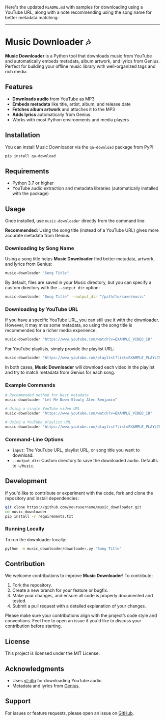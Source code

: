 Here's the updated `README.md` with samples for downloading using a YouTube URL, along with a note recommending using the song name for better metadata matching:

---

# Music Downloader 🎶

**Music Downloader** is a Python tool that downloads music from YouTube and automatically embeds metadata, album artwork, and lyrics from Genius. Perfect for building your offline music library with well-organized tags and rich media.

## Features

- **Downloads audio** from YouTube as MP3
- **Embeds metadata** like title, artist, album, and release date
- **Fetches album artwork** and attaches it to the MP3
- **Adds lyrics** automatically from Genius
- Works with most Python environments and media players

## Installation

You can install Music Downloader via the `qa-download` package from PyPI:

```bash
pip install qa-download
```

## Requirements

- Python 3.7 or higher
- YouTube audio extraction and metadata libraries (automatically installed with the package)

## Usage

Once installed, use `music-downloader` directly from the command line.

**Recommended:** Using the song title (instead of a YouTube URL) gives more accurate metadata from Genius.

### Downloading by Song Name

Using a song title helps **Music Downloader** find better metadata, artwork, and lyrics from Genius:

```bash
music-downloader "Song Title"
```

By default, files are saved in your Music directory, but you can specify a custom directory with the `--output_dir` option:

```bash
music-downloader "Song Title" --output_dir "/path/to/save/music"
```

### Downloading by YouTube URL

If you have a specific YouTube URL, you can still use it with the downloader. However, it may miss some metadata, so using the song title is recommended for a richer media experience.

```bash
music-downloader "https://www.youtube.com/watch?v=EXAMPLE_VIDEO_ID"
```

For YouTube playlists, simply provide the playlist URL:

```bash
music-downloader "https://www.youtube.com/playlist?list=EXAMPLE_PLAYLIST_ID"
```

In both cases, **Music Downloader** will download each video in the playlist and try to match metadata from Genius for each song.

### Example Commands

```bash
# Recommended method for best metadata
music-downloader "Let Me Down Slowly Alec Benjamin"

# Using a single YouTube video URL
music-downloader "https://www.youtube.com/watch?v=EXAMPLE_VIDEO_ID"

# Using a YouTube playlist URL
music-downloader "https://www.youtube.com/playlist?list=EXAMPLE_PLAYLIST_ID"
```

### Command-Line Options

- `input`: The YouTube URL, playlist URL, or song title you want to download.
- `--output_dir`: Custom directory to save the downloaded audio. Defaults to `~/Music`.

## Development

If you'd like to contribute or experiment with the code, fork and clone the repository and install dependencies:

```bash
git clone https://github.com/yourusername/music_downloader.git
cd music_downloader
pip install -r requirements.txt
```

### Running Locally

To run the downloader locally:

```bash
python -m music_downloader/downloader.py "Song Title"
```

## Contribution

We welcome contributions to improve **Music Downloader**! To contribute:

1. Fork the repository.
2. Create a new branch for your feature or bugfix.
3. Make your changes, and ensure all code is properly documented and tested.
4. Submit a pull request with a detailed explanation of your changes.

Please make sure your contributions align with the project’s code style and conventions. Feel free to open an issue if you'd like to discuss your contribution before starting.

## License

This project is licensed under the MIT License.

## Acknowledgments

- Uses [yt-dlp](https://github.com/yt-dlp/yt-dlp) for downloading YouTube audio.
- Metadata and lyrics from [Genius](https://genius.com/).

## Support

For issues or feature requests, please open an issue on [GitHub](https://github.com/AQaddora/music_downloader/issues).